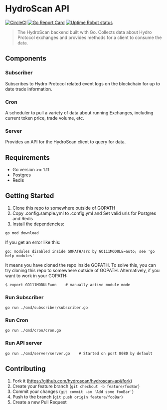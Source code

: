 # HydroScan API

[![CircleCI](https://circleci.com/gh/hydroscan/hydroscan-api.svg?style=svg)](https://circleci.com/gh/hydroscan/hydroscan-api)
[![Go Report Card](https://goreportcard.com/badge/github.com/hydroscan/hydroscan-api)](https://goreportcard.com/report/github.com/hydroscan/hydroscan-api)
[![Uptime Robot status](https://img.shields.io/uptimerobot/status/m782290067-dff6909eff9f905729fcfc92.svg)](https://hydroscan.io)

> The HydroScan backend built with Go. Collects data about Hydro Protocol exchanges and provides methods for a client to consume the data.

## Components

### Subscriber

Subscribes to Hydro Protocol related event logs on the blockchain for up to date trade information.

### Cron

A scheduler to pull a variety of data about running Exchanges, including current token price, trade volume, etc.

### Server

Provides an API for the HydroScan client to query for data.

## Requirements

- Go version >= 1.11
- Postgres
- Redis

## Getting Started

1. Clone this repo to somewhere outside of GOPATH
2. Copy .config.sample.yml to .config.yml and Set valid urls for Postgres and Redis
3. Install the dependencies:

```
go mod download
```

If you get an error like this:

```
go: modules disabled inside GOPATH/src by GO111MODULE=auto; see 'go help modules'
```

It means you have cloned the repo inside GOPATH. To solve this, you can try cloning this repo to somewhere outside of GOPATH. Alternatively, if you want to work in your GOPATH:

```
$ export GO111MODULE=on    # manually active module mode
```

### Run Subscriber

```
go run ./cmd/subscriber/subscriber.go
```

### Run Cron

```
go run ./cmd/cron/cron.go
```

### Run API server

```
go run ./cmd/server/server.go    # Started on port 8080 by default
```

## Contributing

1. Fork it (<https://github.com/hydroscan/hydroscan-api/fork>)
2. Create your feature branch (`git checkout -b feature/fooBar`)
3. Commit your changes (`git commit -am 'Add some fooBar'`)
4. Push to the branch (`git push origin feature/fooBar`)
5. Create a new Pull Request
